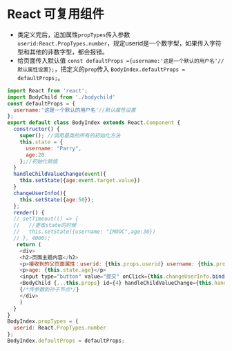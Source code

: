 # React 可复用组件

* 类定义完后，追加属性`propTypes`传入参数`userid:React.PropTypes.number`，规定userid是一个数字型，如果传入字符型和其他的非数字型，都会报错。
* 给页面传入默认值 `const defaultProps ={username:'这是一个默认的用户名'//默认属性设置};`，把定义的`prop`传入 `BodyIndex.defaultProps = defaultProps;`。

```js
import React from 'react';
import BodyChild from './bodychild'
const defaultProps = {
  username:'这是一个默认的用户名'//默认属性设置
};
export default class BodyIndex extends React.Component {
  constructor() {
    super(); //调用基类的所有的初始化方法
    this.state = {
      username: "Parry",
      age:20
    };//初始化赋值
  }
  handleChildValueChange(event){
    this.setState({age:event.target.value})
  }
  changeUserInfo(){
    this.setState({age:50});
  };
  render() {
  // setTimeout(() => {
  //   //更改state的时候
  //   this.setState({username: "IMOOC",age:30})
  // }, 4000);
   return (
    <div>
    <h2>页面主题内容</h2>
    <p>接收到的父页面属性：userid: {this.props.userid} username: {this.props.username}</p>
    <p>age: {this.state.age}</p>
    <input type="button" value="提交" onClick={this.changeUserInfo.bind(this,99)}/>
    <BodyChild {...this.props} id={4} handleChildValueChange={this.handleChildValueChange.bind(this)}/>
    {/*传参数到孙子节点*/}
    </div>
    )
  }
}
BodyIndex.propTypes = {
  userid: React.PropTypes.number
};
BodyIndex.defaultProps = defaultProps;
```



